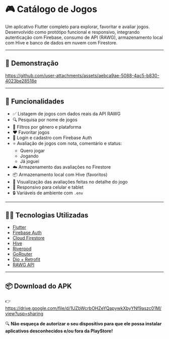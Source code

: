# 🎮 Catálogo de Jogos

Um aplicativo Flutter completo para explorar, favoritar e avaliar jogos. Desenvolvido como protótipo funcional e responsivo, integrando autenticação com Firebase, consumo de API (RAWG), armazenamento local com Hive e banco de dados em nuvem com Firestore.

---

## 📱 Demonstração

https://github.com/user-attachments/assets/aebca9ae-5088-4ac5-b830-4023be28518e

---

## 🚀 Funcionalidades

- ✅ Listagem de jogos com dados reais da API RAWG
- 🔍 Pesquisa por nome de jogos
- 🎯 Filtros por gênero e plataforma
- ❤️ Favoritar jogos
- 🔐 Login e cadastro com Firebase Auth
- ⭐ Avaliação de jogos com nota, comentário e status:
  - Quero jogar
  - Jogando
  - Já joguei
- ☁️ Armazenamento das avaliações no Firestore
- 📦 Armazenamento local com Hive (favoritos)
- 💬 Visualização das avaliações feitas no detalhe do jogo
- 📱 Responsivo para celular e tablet
- 🔒 Variáveis de ambiente com `.env`

---

## 🧑‍💻 Tecnologias Utilizadas

- [Flutter](https://flutter.dev/)
- [Firebase Auth](https://firebase.google.com/products/auth)
- [Cloud Firestore](https://firebase.google.com/products/firestore)
- [Hive](https://pub.dev/packages/hive)
- [Riverpod](https://pub.dev/packages/flutter_riverpod)
- [GoRouter](https://pub.dev/packages/go_router)
- [Dio + Retrofit](https://pub.dev/packages/retrofit)
- [RAWG API](https://rawg.io/apidocs)

---
## 📦 Download do APK
👉 https://drive.google.com/file/d/1UZbWcrbOHZeYQapywkXbyYNf9aszc01M/view?usp=sharing

🔍 **Não esqueça de autorizar o seu dispositivo para que ele possa instalar aplicativos desconhecidos e/ou fora da PlayStore!**

